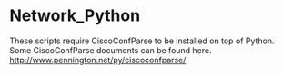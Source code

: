 # Network_Python
These scripts require CiscoConfParse to be installed on top of Python.
Some CiscoConfParse documents can be found here. http://www.pennington.net/py/ciscoconfparse/
